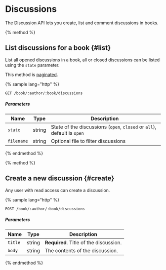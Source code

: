 # Discussions

The Discussion API lets you create, list and comment discussions in books.

{% method %}
## List discussions for a book {#list}

List all opened discussions in a book, all or closed discussions can be listed using the `state` parameter.

This method is [paginated](../README.md#pagination).

{% sample lang="http" %}
```
GET /book/:author/:book/discussions
```

##### Parameters

| Name | Type | Description |
| ---- | ---- | ----------- |
| `state` | string | State of the discussions (`open`, `closed` or `all`), default is `open` |
| `filename` | string | Optional file to filter discussions |
{% endmethod %}

{% method %}
## Create a new discussion {#create}

Any user with read access can create a discussion.

{% sample lang="http" %}
```
POST /book/:author/:book/discussions
```

##### Parameters

| Name | Type | Description |
| ---- | ---- | ----------- |
| `title` | string | **Required**. Title of the discussion. |
| `body` | string | The contents of the discussion. |
{% endmethod %}
